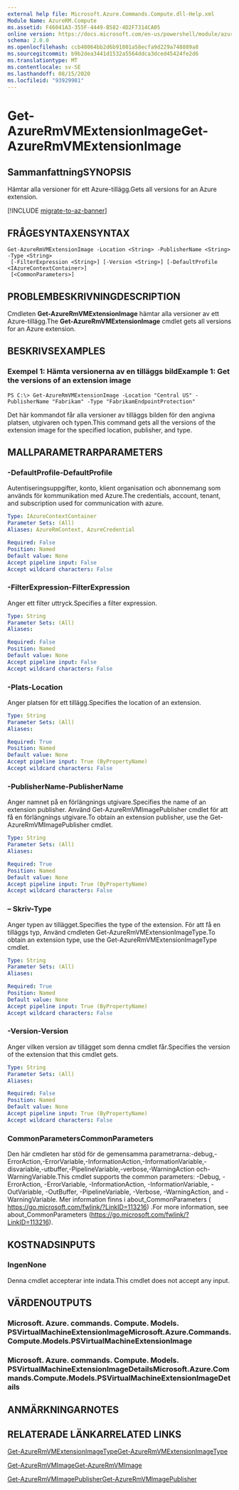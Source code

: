 ```yaml
---
external help file: Microsoft.Azure.Commands.Compute.dll-Help.xml
Module Name: AzureRM.Compute
ms.assetid: F46041A3-355F-4449-B582-4D2F7314CA05
online version: https://docs.microsoft.com/en-us/powershell/module/azurerm.compute/get-azurermvmextensionimage
schema: 2.0.0
ms.openlocfilehash: ccb48064bb2d6b91801a58ecfa9d229a748889a8
ms.sourcegitcommit: b9b2dea3441d1532a5564ddca3dced45424fe2d6
ms.translationtype: MT
ms.contentlocale: sv-SE
ms.lasthandoff: 08/15/2020
ms.locfileid: "93929981"
---
```

# <span data-ttu-id="04d48-101">Get-AzureRmVMExtensionImage</span><span class="sxs-lookup"><span data-stu-id="04d48-101">Get-AzureRmVMExtensionImage</span></span>

## <span data-ttu-id="04d48-102">Sammanfattning</span><span class="sxs-lookup"><span data-stu-id="04d48-102">SYNOPSIS</span></span>
<span data-ttu-id="04d48-103">Hämtar alla versioner för ett Azure-tillägg.</span><span class="sxs-lookup"><span data-stu-id="04d48-103">Gets all versions for an Azure extension.</span></span>

[!INCLUDE [migrate-to-az-banner](../../includes/migrate-to-az-banner.md)]

## <span data-ttu-id="04d48-104">FRÅGESYNTAXEN</span><span class="sxs-lookup"><span data-stu-id="04d48-104">SYNTAX</span></span>

```
Get-AzureRmVMExtensionImage -Location <String> -PublisherName <String> -Type <String>
 [-FilterExpression <String>] [-Version <String>] [-DefaultProfile <IAzureContextContainer>]
 [<CommonParameters>]
```

## <span data-ttu-id="04d48-105">PROBLEMBESKRIVNING</span><span class="sxs-lookup"><span data-stu-id="04d48-105">DESCRIPTION</span></span>
<span data-ttu-id="04d48-106">Cmdleten **Get-AzureRmVMExtensionImage** hämtar alla versioner av ett Azure-tillägg.</span><span class="sxs-lookup"><span data-stu-id="04d48-106">The **Get-AzureRmVMExtensionImage** cmdlet gets all versions for an Azure extension.</span></span>

## <span data-ttu-id="04d48-107">BESKRIVS</span><span class="sxs-lookup"><span data-stu-id="04d48-107">EXAMPLES</span></span>

### <span data-ttu-id="04d48-108">Exempel 1: Hämta versionerna av en tilläggs bild</span><span class="sxs-lookup"><span data-stu-id="04d48-108">Example 1: Get the versions of an extension image</span></span>
```
PS C:\> Get-AzureRmVMExtensionImage -Location "Central US" -PublisherName "Fabrikam" -Type "FabrikamEndpointProtection"
```

<span data-ttu-id="04d48-109">Det här kommandot får alla versioner av tilläggs bilden för den angivna platsen, utgivaren och typen.</span><span class="sxs-lookup"><span data-stu-id="04d48-109">This command gets all the versions of the extension image for the specified location, publisher, and type.</span></span>

## <span data-ttu-id="04d48-110">MALLPARAMETRAR</span><span class="sxs-lookup"><span data-stu-id="04d48-110">PARAMETERS</span></span>

### <span data-ttu-id="04d48-111">-DefaultProfile</span><span class="sxs-lookup"><span data-stu-id="04d48-111">-DefaultProfile</span></span>
<span data-ttu-id="04d48-112">Autentiseringsuppgifter, konto, klient organisation och abonnemang som används för kommunikation med Azure.</span><span class="sxs-lookup"><span data-stu-id="04d48-112">The credentials, account, tenant, and subscription used for communication with azure.</span></span>

```yaml
Type: IAzureContextContainer
Parameter Sets: (All)
Aliases: AzureRmContext, AzureCredential

Required: False
Position: Named
Default value: None
Accept pipeline input: False
Accept wildcard characters: False
```

### <span data-ttu-id="04d48-113">-FilterExpression</span><span class="sxs-lookup"><span data-stu-id="04d48-113">-FilterExpression</span></span>
<span data-ttu-id="04d48-114">Anger ett filter uttryck.</span><span class="sxs-lookup"><span data-stu-id="04d48-114">Specifies a filter expression.</span></span>

```yaml
Type: String
Parameter Sets: (All)
Aliases: 

Required: False
Position: Named
Default value: None
Accept pipeline input: False
Accept wildcard characters: False
```

### <span data-ttu-id="04d48-115">-Plats</span><span class="sxs-lookup"><span data-stu-id="04d48-115">-Location</span></span>
<span data-ttu-id="04d48-116">Anger platsen för ett tillägg.</span><span class="sxs-lookup"><span data-stu-id="04d48-116">Specifies the location of an extension.</span></span>

```yaml
Type: String
Parameter Sets: (All)
Aliases: 

Required: True
Position: Named
Default value: None
Accept pipeline input: True (ByPropertyName)
Accept wildcard characters: False
```

### <span data-ttu-id="04d48-117">-PublisherName</span><span class="sxs-lookup"><span data-stu-id="04d48-117">-PublisherName</span></span>
<span data-ttu-id="04d48-118">Anger namnet på en förlängnings utgivare.</span><span class="sxs-lookup"><span data-stu-id="04d48-118">Specifies the name of an extension publisher.</span></span>
<span data-ttu-id="04d48-119">Använd Get-AzureRmVMImagePublisher cmdlet för att få en förlängnings utgivare.</span><span class="sxs-lookup"><span data-stu-id="04d48-119">To obtain an extension publisher, use the Get-AzureRmVMImagePublisher cmdlet.</span></span>

```yaml
Type: String
Parameter Sets: (All)
Aliases: 

Required: True
Position: Named
Default value: None
Accept pipeline input: True (ByPropertyName)
Accept wildcard characters: False
```

### <span data-ttu-id="04d48-120">– Skriv</span><span class="sxs-lookup"><span data-stu-id="04d48-120">-Type</span></span>
<span data-ttu-id="04d48-121">Anger typen av tillägget.</span><span class="sxs-lookup"><span data-stu-id="04d48-121">Specifies the type of the extension.</span></span>
<span data-ttu-id="04d48-122">För att få en tilläggs typ, Använd cmdleten Get-AzureRmVMExtensionImageType.</span><span class="sxs-lookup"><span data-stu-id="04d48-122">To obtain an extension type, use the Get-AzureRmVMExtensionImageType cmdlet.</span></span>

```yaml
Type: String
Parameter Sets: (All)
Aliases: 

Required: True
Position: Named
Default value: None
Accept pipeline input: True (ByPropertyName)
Accept wildcard characters: False
```

### <span data-ttu-id="04d48-123">-Version</span><span class="sxs-lookup"><span data-stu-id="04d48-123">-Version</span></span>
<span data-ttu-id="04d48-124">Anger vilken version av tillägget som denna cmdlet får.</span><span class="sxs-lookup"><span data-stu-id="04d48-124">Specifies the version of the extension that this cmdlet gets.</span></span>

```yaml
Type: String
Parameter Sets: (All)
Aliases: 

Required: False
Position: Named
Default value: None
Accept pipeline input: True (ByPropertyName)
Accept wildcard characters: False
```

### <span data-ttu-id="04d48-125">CommonParameters</span><span class="sxs-lookup"><span data-stu-id="04d48-125">CommonParameters</span></span>
<span data-ttu-id="04d48-126">Den här cmdleten har stöd för de gemensamma parametrarna:-debug,-ErrorAction,-ErrorVariable,-InformationAction,-InformationVariable,-disvariable,-utbuffer,-PipelineVariable,-verbose,-WarningAction och-WarningVariable.</span><span class="sxs-lookup"><span data-stu-id="04d48-126">This cmdlet supports the common parameters: -Debug, -ErrorAction, -ErrorVariable, -InformationAction, -InformationVariable, -OutVariable, -OutBuffer, -PipelineVariable, -Verbose, -WarningAction, and -WarningVariable.</span></span> <span data-ttu-id="04d48-127">Mer information finns i about_CommonParameters ( https://go.microsoft.com/fwlink/?LinkID=113216) .</span><span class="sxs-lookup"><span data-stu-id="04d48-127">For more information, see about_CommonParameters (https://go.microsoft.com/fwlink/?LinkID=113216).</span></span>

## <span data-ttu-id="04d48-128">KOSTNADS</span><span class="sxs-lookup"><span data-stu-id="04d48-128">INPUTS</span></span>

### <span data-ttu-id="04d48-129">Ingen</span><span class="sxs-lookup"><span data-stu-id="04d48-129">None</span></span>
<span data-ttu-id="04d48-130">Denna cmdlet accepterar inte indata.</span><span class="sxs-lookup"><span data-stu-id="04d48-130">This cmdlet does not accept any input.</span></span>

## <span data-ttu-id="04d48-131">VÄRDEN</span><span class="sxs-lookup"><span data-stu-id="04d48-131">OUTPUTS</span></span>

### <span data-ttu-id="04d48-132">Microsoft. Azure. commands. Compute. Models. PSVirtualMachineExtensionImage</span><span class="sxs-lookup"><span data-stu-id="04d48-132">Microsoft.Azure.Commands.Compute.Models.PSVirtualMachineExtensionImage</span></span>

### <span data-ttu-id="04d48-133">Microsoft. Azure. commands. Compute. Models. PSVirtualMachineExtensionImageDetails</span><span class="sxs-lookup"><span data-stu-id="04d48-133">Microsoft.Azure.Commands.Compute.Models.PSVirtualMachineExtensionImageDetails</span></span>

## <span data-ttu-id="04d48-134">ANMÄRKNINGAR</span><span class="sxs-lookup"><span data-stu-id="04d48-134">NOTES</span></span>

## <span data-ttu-id="04d48-135">RELATERADE LÄNKAR</span><span class="sxs-lookup"><span data-stu-id="04d48-135">RELATED LINKS</span></span>

[<span data-ttu-id="04d48-136">Get-AzureRmVMExtensionImageType</span><span class="sxs-lookup"><span data-stu-id="04d48-136">Get-AzureRmVMExtensionImageType</span></span>](./Get-AzureRmVMExtensionImageType.md)

[<span data-ttu-id="04d48-137">Get-AzureRmVMImage</span><span class="sxs-lookup"><span data-stu-id="04d48-137">Get-AzureRmVMImage</span></span>](./Get-AzureRmVMImage.md)

[<span data-ttu-id="04d48-138">Get-AzureRmVMImagePublisher</span><span class="sxs-lookup"><span data-stu-id="04d48-138">Get-AzureRmVMImagePublisher</span></span>](./Get-AzureRmVMImagePublisher.md)


